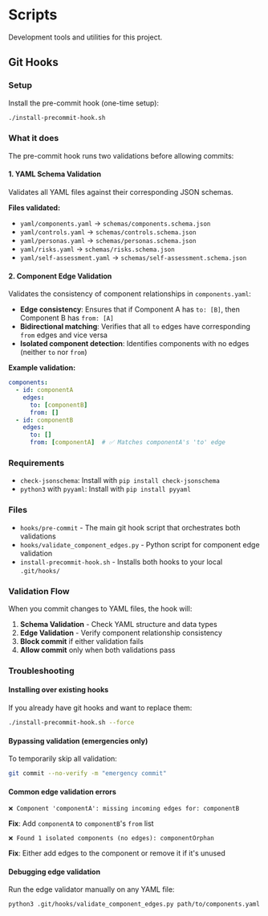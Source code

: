 # Scripts
Development tools and utilities for this project.

## Git Hooks

### Setup
Install the pre-commit hook (one-time setup):
```bash
./install-precommit-hook.sh
```

### What it does
The pre-commit hook runs two validations before allowing commits:

#### 1. YAML Schema Validation
Validates all YAML files against their corresponding JSON schemas.

**Files validated:**
- `yaml/components.yaml` → `schemas/components.schema.json`
- `yaml/controls.yaml` → `schemas/controls.schema.json`
- `yaml/personas.yaml` → `schemas/personas.schema.json`
- `yaml/risks.yaml` → `schemas/risks.schema.json`
- `yaml/self-assessment.yaml` → `schemas/self-assessment.schema.json`

#### 2. Component Edge Validation
Validates the consistency of component relationships in `components.yaml`:

- **Edge consistency**: Ensures that if Component A has `to: [B]`, then Component B has `from: [A]`
- **Bidirectional matching**: Verifies that all `to` edges have corresponding `from` edges and vice versa
- **Isolated component detection**: Identifies components with no edges (neither `to` nor `from`)

**Example validation:**
```yaml
components:
  - id: componentA
    edges:
      to: [componentB]
      from: []
  - id: componentB  
    edges:
      to: []
      from: [componentA]  # ✅ Matches componentA's 'to' edge
```

### Requirements
- `check-jsonschema`: Install with `pip install check-jsonschema`
- `python3` with `pyyaml`: Install with `pip install pyyaml`

### Files
- `hooks/pre-commit` - The main git hook script that orchestrates both validations
- `hooks/validate_component_edges.py` - Python script for component edge validation
- `install-precommit-hook.sh` - Installs both hooks to your local `.git/hooks/`

### Validation Flow
When you commit changes to YAML files, the hook will:

1. **Schema Validation** - Check YAML structure and data types
2. **Edge Validation** - Verify component relationship consistency
3. **Block commit** if either validation fails
4. **Allow commit** only when both validations pass

### Troubleshooting

#### Installing over existing hooks
If you already have git hooks and want to replace them:
```bash
./install-precommit-hook.sh --force
```

#### Bypassing validation (emergencies only)
To temporarily skip all validation:
```bash
git commit --no-verify -m "emergency commit"
```

#### Common edge validation errors
```
❌ Component 'componentA': missing incoming edges for: componentB
```
**Fix**: Add `componentA` to `componentB`'s `from` list

```  
❌ Found 1 isolated components (no edges): componentOrphan
```
**Fix**: Either add edges to the component or remove it if it's unused

#### Debugging edge validation
Run the edge validator manually on any YAML file:
```bash
python3 .git/hooks/validate_component_edges.py path/to/components.yaml
```
